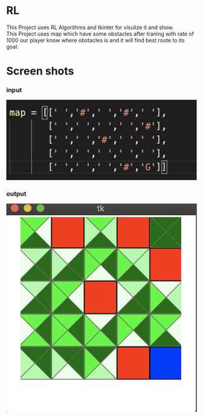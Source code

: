 # RL

This Project uses RL Algorithms and tkinter for visulize it and show.<br />
This Project uses map which have some obstacles after traning with rate of 1000 our player know where obstacles is and it will
find best route to its goal.

# Screen shots
### input
![alt text](https://raw.githubusercontent.com/shamohamin/RL/master/input.png)
<br/>
### output
![alt text](https://raw.githubusercontent.com/shamohamin/RL/master/output.png)

